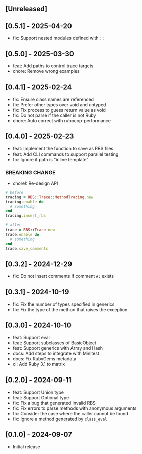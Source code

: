 ## [Unreleased]

## [0.5.1] - 2025-04-20

- fix: Support nested modules defined with `::`

## [0.5.0] - 2025-03-30

- feat: Add paths to control trace targets
- chore: Remove wrong examples

## [0.4.1] - 2025-02-24

- fix: Ensure class names are referenced
- fix: Prefer other types over void and untyped
- fix: Fix process to guess return value as void
- fix: Do not parse if the caller is not Ruby
- chore: Auto correct with rubocop-performance

## [0.4.0] - 2025-02-23

- feat: Implement the function to save as RBS files
- feat: Add CLI commands to support parallel testing
- fix: Ignore if path is "inline template"

### BREAKING CHANGE

- chore!: Re-design API

```ruby
# before
tracing = RBS::Trace::MethodTracing.new
tracing.enable do
  # something
end
tracing.insert_rbs

# after
trace = RBS::Trace.new
trace.enable do
  # something
end
trace.save_comments
```

## [0.3.2] - 2024-12-29

- fix: Do not insert comments if comment `#:` exists

## [0.3.1] - 2024-10-19

- fix: Fix the number of types specified in generics
- fix: Fix the type of the method that raises the exception

## [0.3.0] - 2024-10-10

- feat: Support eval
- feat: Support subclasses of BasicObject
- feat: Support generics with Array and Hash
- docs: Add steps to integrate with Minitest
- docs: Fix RubyGems metadata
- ci: Add Ruby 3.1 to matrix

## [0.2.0] - 2024-09-11

- feat: Support Union type
- feat: Support Optional type
- fix: Fix a bug that generated invalid RBS
- fix: Fix errors to parse methods with anonymous arguments
- fix: Consider the case where the caller cannot be found
- fix: Ignore a method generated by `class_eval`

## [0.1.0] - 2024-09-07

- Initial release
